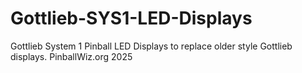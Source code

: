 # Gottlieb-SYS1-LED-Displays
Gottlieb System 1 Pinball LED Displays to replace older style Gottlieb displays. PinballWiz.org 2025

